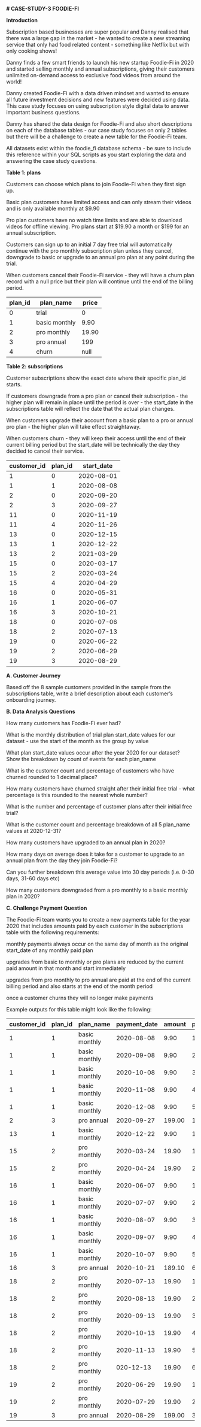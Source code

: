 **# CASE-STUDY-3 FOODIE-FI**

**Introduction**

Subscription based businesses are super popular and Danny realised that there was a large gap in the market - he wanted to create a new streaming service that only had food related content - something like Netflix but with only cooking shows!

Danny finds a few smart friends to launch his new startup Foodie-Fi in 2020 and started selling monthly and annual subscriptions, giving their customers unlimited on-demand access to exclusive food videos from around the world!

Danny created Foodie-Fi with a data driven mindset and wanted to ensure all future investment decisions and new features were decided using data. This case study focuses on using subscription style digital data to answer important business questions.

Danny has shared the data design for Foodie-Fi and also short descriptions on each of the database tables - our case study focuses on only 2 tables but there will be a challenge to create a new table for the Foodie-Fi team.

All datasets exist within the foodie_fi database schema - be sure to include this reference within your SQL scripts as you start exploring the data and answering the case study questions.

**Table 1: plans**

Customers can choose which plans to join Foodie-Fi when they first sign up.

Basic plan customers have limited access and can only stream their videos and is only available monthly at $9.90

Pro plan customers have no watch time limits and are able to download videos for offline viewing. Pro plans start at $19.90 a month or $199 for an annual subscription.

Customers can sign up to an initial 7 day free trial will automatically continue with the pro monthly subscription plan unless they cancel, downgrade to basic or upgrade to an annual pro plan at any point during the trial.

When customers cancel their Foodie-Fi service - they will have a churn plan record with a null price but their plan will continue until the end of the billing period.

| plan_id	| plan_name	     | price |
|---------|----------------|-------|
|    0	  | trial     	   |   0   |
|    1	  | basic monthly  |	9.90 |
|    2	  | pro monthly	   | 19.90 |
|    3	  | pro annual	   |  199  |
|    4	  | churn	         |  null |

**Table 2: subscriptions**

Customer subscriptions show the exact date where their specific plan_id starts.

If customers downgrade from a pro plan or cancel their subscription - the higher plan will remain in place until the period is over - the start_date in the subscriptions table will reflect the date that the actual plan changes.

When customers upgrade their account from a basic plan to a pro or annual pro plan - the higher plan will take effect straightaway.

When customers churn - they will keep their access until the end of their current billing period but the start_date will be technically the day they decided to cancel their service.

| customer_id |	plan_id  | start_date |
|-------------|----------|------------|
|     1	      |     0	   | 2020-08-01 |
|     1	      |     1 	 | 2020-08-08 |
|     2	      |     0	   | 2020-09-20 |
|     2	      |     3	   | 2020-09-27 |
|     11      |     0	   | 2020-11-19 |
|     11	    |     4	   | 2020-11-26 |
|     13	    |     0	   | 2020-12-15 |
|     13	    |     1	   | 2020-12-22 |
|     13	    |     2	   | 2021-03-29 |
|     15	    |     0	   | 2020-03-17 |
|     15	    |     2	   | 2020-03-24 |
|     15	    |     4	   | 2020-04-29 |
|     16	    |     0	   | 2020-05-31 |
|     16	    |     1	   | 2020-06-07 |
|     16	    |     3	   | 2020-10-21 |
|     18	    |     0	   | 2020-07-06 |
|     18	    |     2	   | 2020-07-13 |
|     19	    |     0	   | 2020-06-22 |
|     19	    |     2	   | 2020-06-29 |
|     19	    |     3	   | 2020-08-29 |


**A. Customer Journey**

Based off the 8 sample customers provided in the sample from the subscriptions table, write a brief description about each customer’s onboarding journey.




**B. Data Analysis Questions**


How many customers has Foodie-Fi ever had?


What is the monthly distribution of trial plan start_date values for our dataset - use the start of the month as the group by value


What plan start_date values occur after the year 2020 for our dataset? Show the breakdown by count of events for each plan_name


What is the customer count and percentage of customers who have churned rounded to 1 decimal place?


How many customers have churned straight after their initial free trial - what percentage is this rounded to the nearest whole number?


What is the number and percentage of customer plans after their initial free trial?


What is the customer count and percentage breakdown of all 5 plan_name values at 2020-12-31?


How many customers have upgraded to an annual plan in 2020?


How many days on average does it take for a customer to upgrade to an annual plan from the day they join Foodie-Fi?


Can you further breakdown this average value into 30 day periods (i.e. 0-30 days, 31-60 days etc)


How many customers downgraded from a pro monthly to a basic monthly plan in 2020?

**C. Challenge Payment Question**

The Foodie-Fi team wants you to create a new payments table for the year 2020 that includes amounts paid by each customer in the subscriptions table with the following requirements:

monthly payments always occur on the same day of month as the original start_date of any monthly paid plan

upgrades from basic to monthly or pro plans are reduced by the current paid amount in that month and start immediately

upgrades from pro monthly to pro annual are paid at the end of the current billing period and also starts at the end of the month period

once a customer churns they will no longer make payments

Example outputs for this table might look like the following:

| customer_id |	plan_id |	plan_name |	payment_date |	amount |	payment_order |
|-------------|---------|-----------|--------------|--------|---------------|
| 1 |	1 |	basic monthly |	2020-08-08 |	9.90 |	1 |
| 1	| 1	| basic monthly	| 2020-09-08	| 9.90	| 2 |
| 1	| 1	| basic monthly	| 2020-10-08	| 9.90	| 3 |
| 1	| 1	| basic monthly	| 2020-11-08	| 9.90	| 4 |
| 1	| 1	| basic monthly	| 2020-12-08	| 9.90	| 5 |
| 2	| 3	| pro annual	 | 2020-09-27	| 199.00	| 1 |
| 13	| 1	| basic monthly	| 2020-12-22	| 9.90	| 1 |
| 15	| 2	| pro monthly	| 2020-03-24	| 19.90	| 1 |
| 15	| 2	| pro monthly	| 2020-04-24	| 19.90	| 2 |
| 16	| 1	| basic monthly	| 2020-06-07	| 9.90	| 1 |
| 16	| 1	| basic monthly	| 2020-07-07	| 9.90	| 2 |
| 16	| 1	| basic monthly	| 2020-08-07	| 9.90	| 3 | 
| 16	| 1	| basic monthly	| 2020-09-07	| 9.90	| 4 | 
| 16	| 1	| basic monthly	| 2020-10-07	| 9.90	| 5 |
| 16	| 3	| pro annual	| 2020-10-21	| 189.10	| 6 |
| 18	| 2	| pro monthly	| 2020-07-13	| 19.90	| 1 | 
| 18	| 2	| pro monthly	| 2020-08-13	| 19.90	| 2 |
| 18	| 2	| pro monthly	 | 2020-09-13	| 19.90	| 3 |
| 18	| 2	| pro monthly	| 2020-10-13	| 19.90	| 4 |
| 18	| 2	| pro monthly	| 2020-11-13	| 19.90	| 5 |
| 18	| 2	| pro monthly	| 020-12-13	| 19.90	| 6 |
| 19	| 2	| pro monthly	| 2020-06-29	| 19.90	| 1 |
| 19	| 2	| pro monthly	| 2020-07-29	| 19.90	| 2 |
| 19	| 3	| pro annual	| 2020-08-29	| 199.00	| 3 |



 



